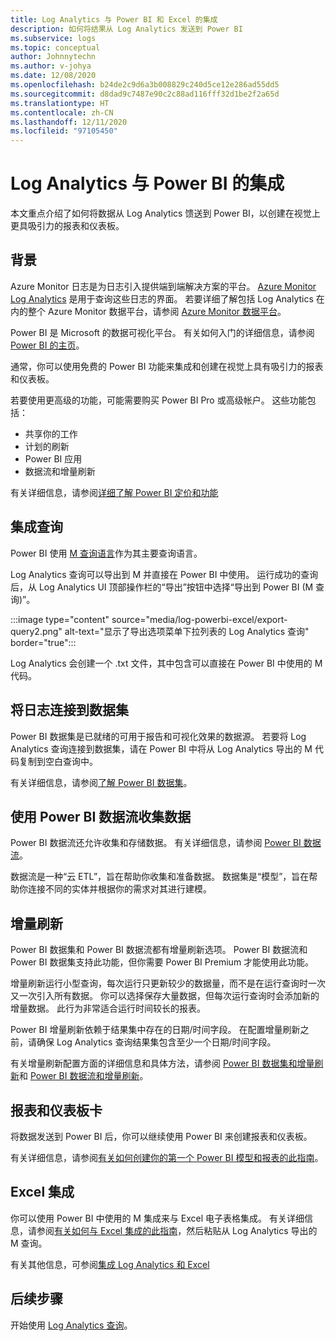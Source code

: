 ```yaml
---
title: Log Analytics 与 Power BI 和 Excel 的集成
description: 如何将结果从 Log Analytics 发送到 Power BI
ms.subservice: logs
ms.topic: conceptual
author: Johnnytechn
ms.author: v-johya
ms.date: 12/08/2020
ms.openlocfilehash: b24de2c9d6a3b008829c240d5ce12e286ad55dd5
ms.sourcegitcommit: d8dad9c7487e90c2c88ad116fff32d1be2f2a65d
ms.translationtype: HT
ms.contentlocale: zh-CN
ms.lasthandoff: 12/11/2020
ms.locfileid: "97105450"
---
```

# <a name="log-analytics-integration-with-power-bi"></a>Log Analytics 与 Power BI 的集成

本文重点介绍了如何将数据从 Log Analytics 馈送到 Power BI，以创建在视觉上更具吸引力的报表和仪表板。 

## <a name="background"></a>背景 

Azure Monitor 日志是为日志引入提供端到端解决方案的平台。 [Azure Monitor Log Analytics](../platform/data-platform.md#) 是用于查询这些日志的界面。 若要详细了解包括 Log Analytics 在内的整个 Azure Monitor 数据平台，请参阅 [Azure Monitor 数据平台](../platform/data-platform.md)。 

Power BI 是 Microsoft 的数据可视化平台。 有关如何入门的详细信息，请参阅 [Power BI 的主页](https://powerbi.microsoft.com/)。 


通常，你可以使用免费的 Power BI 功能来集成和创建在视觉上具有吸引力的报表和仪表板。

若要使用更高级的功能，可能需要购买 Power BI Pro 或高级帐户。 这些功能包括： 
 - 共享你的工作 
 - 计划的刷新
 - Power BI 应用 
 - 数据流和增量刷新 

有关详细信息，请参阅[详细了解 Power BI 定价和功能](https://powerbi.microsoft.com/pricing/) 

## <a name="integrating-queries"></a>集成查询  

Power BI 使用 [M 查询语言](https://docs.microsoft.com/powerquery-m/power-query-m-language-specification/)作为其主要查询语言。 

Log Analytics 查询可以导出到 M 并直接在 Power BI 中使用。 运行成功的查询后，从 Log Analytics UI 顶部操作栏的“导出”按钮中选择“导出到 Power BI (M 查询)”。 

:::image type="content" source="media/log-powerbi-excel/export-query2.png" alt-text="显示了导出选项菜单下拉列表的 Log Analytics 查询" border="true":::

Log Analytics 会创建一个 .txt 文件，其中包含可以直接在 Power BI 中使用的 M 代码。

## <a name="connecting-your-logs-to-a-dataset"></a>将日志连接到数据集 

Power BI 数据集是已就绪的可用于报告和可视化效果的数据源。 若要将 Log Analytics 查询连接到数据集，请在 Power BI 中将从 Log Analytics 导出的 M 代码复制到空白查询中。 

有关详细信息，请参阅[了解 Power BI 数据集](https://docs.microsoft.com/power-bi/service-datasets-understand/)。 

## <a name="collect-data-with-power-bi-dataflows"></a>使用 Power BI 数据流收集数据 

Power BI 数据流还允许收集和存储数据。 有关详细信息，请参阅 [Power BI 数据流](https://docs.microsoft.com/power-bi/service-dataflows-overview)。

数据流是一种“云 ETL”，旨在帮助你收集和准备数据。 数据集是“模型”，旨在帮助你连接不同的实体并根据你的需求对其进行建模。

## <a name="incremental-refresh"></a>增量刷新 

Power BI 数据集和 Power BI 数据流都有增量刷新选项。 Power BI 数据流和 Power BI 数据集支持此功能，但你需要 Power BI Premium 才能使用此功能。  


增量刷新运行小型查询，每次运行只更新较少的数据量，而不是在运行查询时一次又一次引入所有数据。 你可以选择保存大量数据，但每次运行查询时会添加新的增量数据。 此行为非常适合运行时间较长的报表。

Power BI 增量刷新依赖于结果集中存在的日期/时间字段。 在配置增量刷新之前，请确保 Log Analytics 查询结果集包含至少一个日期/时间字段。 

有关增量刷新配置方面的详细信息和具体方法，请参阅 [Power BI 数据集和增量刷新](https://docs.microsoft.com/power-bi/service-premium-incremental-refresh)和 [Power BI 数据流和增量刷新](https://docs.microsoft.com/power-bi/service-dataflows-incremental-refresh)。

## <a name="reports-and-dashboards"></a>报表和仪表板卡

将数据发送到 Power BI 后，你可以继续使用 Power BI 来创建报表和仪表板。

有关详细信息，请参阅[有关如何创建你的第一个 Power BI 模型和报表的此指南](https://docs.microsoft.com/learn/modules/build-your-first-power-bi-report/)。  

## <a name="excel-integration"></a>Excel 集成

你可以使用 Power BI 中使用的 M 集成来与 Excel 电子表格集成。 有关详细信息，请参阅[有关如何与 Excel 集成的此指南](https://support.microsoft.com/office/import-data-from-external-data-sources-power-query-be4330b3-5356-486c-a168-b68e9e616f5a)，然后粘贴从 Log Analytics 导出的 M 查询。

有关其他信息，可参阅[集成 Log Analytics 和 Excel](log-excel.md)

## <a name="next-steps"></a>后续步骤

开始使用 [Log Analytics 查询](log-query-overview.md)。

